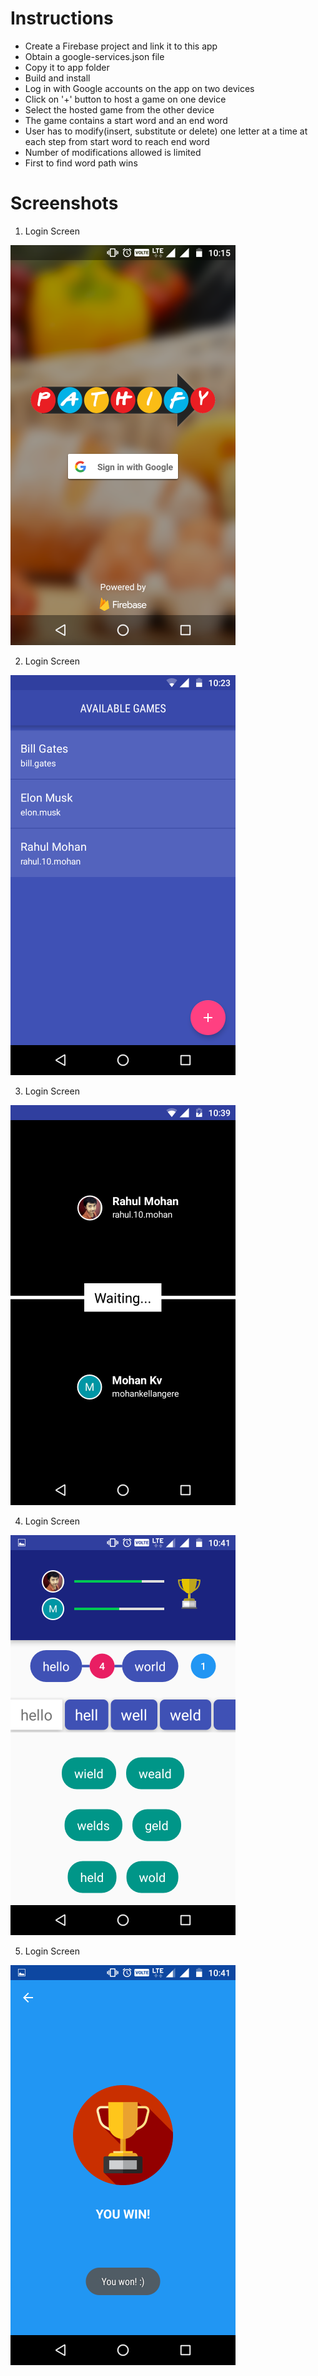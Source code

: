 # Instructions
- Create a Firebase project and link it to this app
- Obtain a google-services.json file
- Copy it to app folder
- Build and install
- Log in with Google accounts on the app on two devices
- Click on '+' button to host a game on one device
- Select the hosted game from the other device
- The game contains a start word and an end word
- User has to modify(insert, substitute or delete) one letter at a time at each step from start word to reach end word
- Number of modifications allowed is limited
- First to find word path wins

# Screenshots
1. Login Screen

<img src="/screenshots/Screenshot1.png" alt="Login Screen" style="width: 360; height: 640;"/>

2. Login Screen

<img src="/screenshots/Screenshot2.png" alt="Lobby" style="width: 360; height: 640;"/>

3. Login Screen

<img src="/screenshots/Screenshot3.png" alt="Waiting for other player" style="width: 360; height: 640;"/>

4. Login Screen

<img src="/screenshots/Screenshot4.png" alt="Gameplay" style="width: 360; height: 640;"/>

5. Login Screen

<img src="/screenshots/Screenshot5.png" alt="Won/Lost screen" style="width: 360; height: 640;"/>

